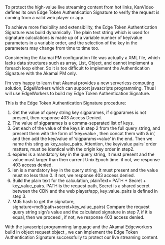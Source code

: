 To protect the high-value live streaming content from hot links, KanVideo defines its own Edge Token Authentication Signature to verify the request is coming from a valid web player or app.

To achieve more flexibility and extensibility, the Edge Token Authentication Signature was build dynamically. The plain text string which is used for signature calculations is made up of a variable number of key/value parameters in a variable order, and the selection of the key in the parameters may change from time to time too.

Considering the Akamai PM configuration file was actually a XML file, which lacks data structures such as array, List, Object, and cannot implement a foreach loop either. So it is too difficult to implement the Authentication Signature with the Akamai PM only. 

I’m very happy to learn that Akamai provides a new serverless computing solution, EdgeWorkers which can support javascripts programming. Thus I will use EdgeWorkers to build my Edge Token Authentication Signature.

This is the Edge Token Authentication Signature procedure:

1. Get the value of query string key sigparames, if sigparames is not present, then response 403 Access Denied.
2. The value of sigparames is a comma-separated list of keys.
3. Get each of the value of the keys in step 2 from the full query string, and present them with  the form of ‘key=value , then concat them with & in’, and then add the key/value of ‘sigparams=value’ in the end. Then we name this sting as key_value_pairs. Attention, the key/value pairs’ order matters, must be identical with the origin key order in step2.
4. expires is a mandatory key in the query string, it must present and the value must larger than then current Unix Epoch time. if not, we response 403 access denied.
5. len is a mandatory key in the query string, it must present and the value must no less than 0.  if not, we response 403 access denied.
6. Build the plain text for the calculation,  plainText= PATH + Secret + key_value_pairs. PATH is the request path, Secret is a shared secret between the CDN and the web player/app, key_value_pairs is defined in step 3.
7. Md5 hash to get the signature, signature=md5(path+secret+key_value_pairs)
Compare the request query string sign’s value and the calculated signature in step 7, if it is equal, then we proceed , if not, we response 403 access denied.

With the javascript programming language and the Akamai Edgeworkers build in object  request object , we can implement the Edge Token Authentication Signature successfully to protect our live streaming content.

